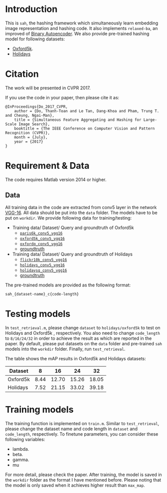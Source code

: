 Introduction
============
This is `sah`, the hashing framework which simultaneously learn embedding image representation and hashing code. It also implements `relaxed-ba`, an improved of [Binary Autoencoder](https://arxiv.org/abs/1501.00756). We also provide pre-trained hashing model for following datasets:

- [Oxford5k](http://www.robots.ox.ac.uk/~vgg/data/oxbuildings/).
- [Holidays](http://lear.inrialpes.fr/~jegou/data.php)

Citation
=========

The work will be presented in CVPR 2017.

If you use the code in your paper, then please cite it as:

```
@InProceedings{Do_2017_CVPR,
    author = {Do, Thanh-Toan and Le Tan, Dang-Khoa and Pham, Trung T. and Cheung, Ngai-Man},
    title = {Simultaneous Feature Aggregating and Hashing for Large-Scale Image Search},
    booktitle = {The IEEE Conference on Computer Vision and Pattern Recognition (CVPR)},
    month = {July},
    year = {2017}
}
```

Requirement & Data
===========
The code requires Matlab version 2014 or higher.

## Data
All training data in the code are extracted from conv5 layer in the network [VGG-16](http://www.robots.ox.ac.uk/~vgg/research/very_deep/). All data should be put into the `data` folder. The models have to be put on `workdir`.
We provide following data for training/testing:

- Training data/ Dataset/ Query and groundtruth of Oxford5k
    - [`paris6k_conv5_vgg16`](https://www.dropbox.com/s/vaw1s64rlamr0t8/paris6k_conv5_vgg16.mat?dl=0)
    - [`oxford5k_conv5_vgg16`](https://www.dropbox.com/s/4d5yth1upo7x4tp/oxford5k_conv5_vgg16.mat?dl=0)
    - [`oxfordq_conv5_vgg16`](https://www.dropbox.com/s/v45rn2wzrimjcp6/oxfordq_conv5_vgg16.mat?dl=0)
    - [groundtruth](https://www.dropbox.com/s/xwdykr99r2ughhv/gnd_oxford5k.mat?dl=0)
- Training data/ Dataset/ Query and groundtruth of Holidays
    - [`flickr10k_conv5_vgg16`](https://www.dropbox.com/s/z7ddk4qrq8ldycd/flickr10k_conv5_vgg16.mat?dl=0)
    - [`holidays_conv5_vgg16`](https://www.dropbox.com/s/3xhl9e5t2fas8j1/holidays_conv5_vgg16.mat?dl=0)
    - [`holidaysq_conv5_vgg16`](https://www.dropbox.com/s/yd25u882qylilg7/holidaysq_conv5_vgg16.mat?dl=0)
    - [groundtruth](https://www.dropbox.com/s/dce8yt676zwdyxe/gnd_holidays.mat?dl=0)

The pre-trained models are provided as the following format:

```
sah_{dataset-name}_c{code-length}
```

Testing models
============

In `test_retrieval.m`, please change `dataset` to `holidays/oxford5k` to test on Holidays and Oxford5k , respectively. You also need to change `code_length` to `8/16/24/32` in order to achieve the result as which are reported in the paper. By default, please put datasets on the `data` folder and pre-trained `sah` models into the `workdir` folder. Finally, run `test_retrieval`.

The table shows the mAP results in Oxford5k and Holidays datasets:

| Dataset       | 8     | 16     | 24    | 32    |
| ------------- |:-----:| :-----:|:-----:|:-----:|
| Oxford5k      | 8.44  | 12.70  | 15.26 | 18.05 |
| Holidays      | 7.52  | 21.15  | 33.02 | 39.18 |


Training models
===========

The training function is implemented on `train.m`. Similar to `test_retrieval`, please change the dataset name and code length in `dataset` and `code_length`, respectively. To finetune parameters, you can consider these following variables:

- lambda.
- beta.
- gamma.
- mu

For more detail, please check the paper. After training, the model is saved in the `workdir` folder as the format I have mentioned before. Please noting that the model is only saved when it achieves higher result than `max_map`.


